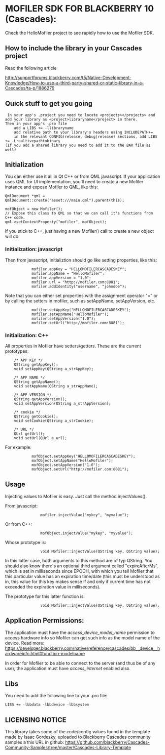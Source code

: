 # MOFILER SDK FOR BLACKBERRY 10 (Cascades):

Check the HelloMofiler project to see rapidly how to use the Mofiler SDK.


## How to include the library in your Cascades project

Read the following article

http://supportforums.blackberry.com/t5/Native-Development-Knowledge/How-to-use-a-third-party-shared-or-static-library-in-a-Cascades/ta-p/1886279

## Quick stuff to get you going

     In your app's .project you need to locate <projects></projects> and add your library as <project>libraryname</project> in there.
    Then in your app's .pro file
        add a LIBS += -llibraryname
        add relative path to your library's headers using INCLUDEPATH+=
        in the relevant CONFIG(release, debug|release) sections, add LIBS += -Lrealtivepathtobinary
    (If you add a shared library you need to add it to the BAR file as well)


## Initialization
You can either use it all in Qt C++ or from QML javascript. If your application uses QML for UI implementation, you'll need to create a new Mofiler instance and expose Mofiler to QML, like this:

    QmlDocument *qml = QmlDocument::create("asset:///main.qml").parent(this);

    mofObject = new Mofiler();
    // Expose this class to QML so that we can call it's functions from C++ code.
    qml->setContextProperty("mofiler", mofObject);

If you stick to C++, just having a new Mofiler() call to create a new object will do.


### Initialization: javascript

Then from javascript, initializtion should go like setting properties, like this:

                mofiler.appKey = "HELLOMOFILERCASCADESKEY";
                mofiler.appName = "HelloMofiler";
                mofiler.appVersion = "1.0";
                mofiler.url = "http://mofiler.com:8081";
                mofiler.addIdentity("username", "johndoe");

Note that you can either set properties with the assignment operator "=" or by calling the setters in mofiler, such as setAppName, setAppVersion, etc.

                mofiler.setAppKey("HELLOMOFILERCASCADESKEY");
                mofiler.setAppName("HelloMofiler");
                mofiler.setAppVersion("1.0");
                mofiler.setUrl("http://mofiler.com:8081");


### Initialization: C++

All properties in Mofiler have setters/getters. These are the current prototypes:

		/* APP KEY */
		QString getAppKey();
		void setAppKey(QString a_strAppKey);

		/* APP NAME */
		QString getAppName();
		void setAppName(QString a_strAppName);

		/* APP VERSION */
		QString getAppVersion();
		void setAppVersion(QString a_strAppVersion);

		/* cookie */
		QString getCookie();
		void setCookie(QString a_strCookie);

		/* URL */
		QUrl getUrl();
		void setUrl(QUrl a_url);

For example:

                mofObject.setAppKey("HELLOMOFILERCASCADESKEY");
                mofObject.setAppName("HelloMofiler");
                mofObject.setAppVersion("1.0");
                mofObject.setUrl("http://mofiler.com:8081");


## Usage

Injecting values to Mofiler is easy. Just call the method injectValues().

From javascript:

                    mofiler.injectValue("mykey", "myvalue");

Or from C++:

					mofObject.injectValue("mykey", "myvalue");

Whose prototype is:

					void Mofiler::injectValue(QString key, QString value);

In this latter case, both arguments to this method are of typ QString. You should also know there's an optional third argument called "expireAfterMs", which is set in milliseconds since EPOCH, with which you tell Mofiler that this particular value has an expiration time/date (this must be understood as in, this value
for this key makes sense if and only if current time has not exceeded the expiration value in milliseconds).

The prototype for this latter function is:

					void Mofiler::injectValue(QString key, QString value);



## Application Permissions:
The application must have the *access_device_model_name* permission to access hardware info so Mofiler can get such info as the model name of the device.
Read more: https://developer.blackberry.com/native/reference/cascades/bb__device__hardwareinfo.html#function-modelname

In order for Mofiler to be able to connect to the server (and thus be of any use), the application must have *access_internet* enabled also.


## Libs

You need to add the following line to your .pro file: 
    
    LIBS += -lbbdata -lbbdevice -lbbsystem


## LICENSING NOTICE
This library takes some of the code/config values found in the template made by Isaac Gordezky, uploaded to Blackberry Cascades community samples a this URL in github:
https://github.com/blackberry/Cascades-Community-Samples/tree/master/Cascades-Library-Template